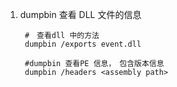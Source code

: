 1. dumpbin 查看  DLL 文件的信息
	
		#　查看dll 中的方法
		dumpbin /exports event.dll

		#dumpbin 查看PE 信息，　包含版本信息
		dumpbin /headers <assembly path>
